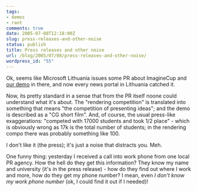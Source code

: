 ```yaml
---
tags:
- demos
- rant
comments: true
date: 2005-07-08T12:18:00Z
slug: press-releases-and-other-noise
status: publish
title: Press releases and other noise
url: /blog/2005/07/08/press-releases-and-other-noise/
wordpress_id: "55"
---
```


Ok, seems like Microsoft Lithuania issues some PR about ImagineCup and [our demo](http://nesnausk.org/inoutside) in there, and now every news portal in Lithuania catched it.

Now, its pretty standard in a sense that from the PR itself noone could understand what it's about. The "rendering competition" is translated into something that means "the competition of presenting ideas"; and the demo is described as a "CG short film". And, of course, the usual press-like exaggerations: "competed with 17000 students and took 1/2 place" - which is obviously wrong as 17k is the total number of students; in the rendering compo there was probably something like 100.

I don't like it (the press); it's just a noise that distracts you. Meh.

One funny thing: yesterday I received a call into work phone from one local PR agency. How the hell do they get this information? They know my name and university (it's in the press release) - how do they find out where I work and more, how do they get my phone number? I mean, even _I don't know my work phone number_ (ok, I could find it out if I needed)!

